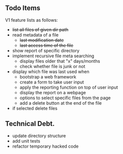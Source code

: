 ## Todo Items
V1 feature lists as follows:
 - ~~list all files of given dir path~~ 
  - read metadata of a file
    - ~~last modification date~~
    - ~~last access time of the file~~
  - show report of specific directory
  - implement recursive file meta searching
    - display files older that "x" days/months
	- check whether file is junk or not
  - display which file was last used when
  	- bootstrap a web framework
	- create a form to take user input
	- apply the reporting function on top of user input
	- display the report on a webpage
	- options to select specific files from the page
	- add a delete button at the end of the file
  - if selected delete files
  
## Technical Debt.
 - update directory structure
 - add unit tests
 - refactor temporary hacked code
 
  